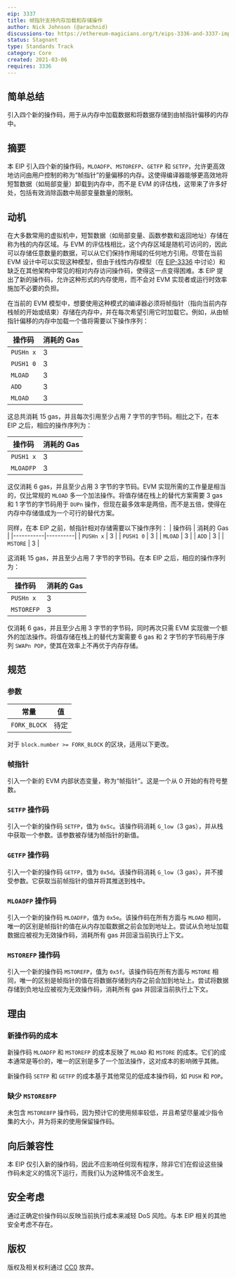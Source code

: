 ```yaml
---
eip: 3337
title: 帧指针支持内存加载和存储操作
author: Nick Johnson (@arachnid)
discussions-to: https://ethereum-magicians.org/t/eips-3336-and-3337-improving-the-evms-memory-model/5482
status: Stagnant
type: Standards Track
category: Core
created: 2021-03-06
requires: 3336
---
```


## 简单总结
引入四个新的操作码，用于从内存中加载数据和将数据存储到由帧指针偏移的内存中。

## 摘要
本 EIP 引入四个新的操作码，`MLOADFP`、`MSTOREFP`、`GETFP` 和 `SETFP`，允许更高效地访问由用户控制的称为“帧指针”的量偏移的内存。这使得编译器能够更高效地将短暂数据（如局部变量）卸载到内存中，而不是 EVM 的评估栈，这带来了许多好处，包括有效消除函数中局部变量数量的限制。

## 动机
在大多数常用的虚拟机中，短暂数据（如局部变量、函数参数和返回地址）存储在称为栈的内存区域。与 EVM 的评估栈相比，这个内存区域是随机可访问的，因此可以存储任意数量的数据，可以从它们保持作用域的任何地方引用。尽管在当前 EVM 设计中可以实现这种模型，但由于线性内存模型（在 [EIP-3336](./eip-3336.md) 中讨论）和缺乏在其他架构中常见的相对内存访问操作码，使得这一点变得困难。本 EIP 提出了新的操作码，允许这种形式的内存使用，而不会对 EVM 实现者或运行时效率施加不必要的负担。

在当前的 EVM 模型中，想要使用这种模式的编译器必须将帧指针（指向当前内存栈帧的开始或结束）存储在内存中，并在每次希望引用它时加载它。例如，从由帧指针偏移的内存中加载一个值将需要以下操作序列：

| 操作码    | 消耗的 Gas |
|-----------|----------|
| `PUSHn x` | 3        |
| `PUSH1 0` | 3        |
| `MLOAD`   | 3        |
| `ADD`     | 3        |
| `MLOAD`   | 3        |

这总共消耗 15 gas，并且每次引用至少占用 7 字节的字节码。相比之下，在本 EIP 之后，相应的操作序列为：

| 操作码    | 消耗的 Gas |
|-----------|----------|
| `PUSH1 x` | 3        |
| `MLOADFP` | 3        |

这仅消耗 6 gas，并且至少占用 3 字节的字节码。EVM 实现所需的工作量是相当的，仅比常规的 `MLOAD` 多一个加法操作。将值存储在栈上的替代方案需要 3 gas 和 1 字节的字节码用于 `DUPn` 操作，但现在最多效率是两倍，而不是五倍，使得在内存中存储值成为一个可行的替代方案。

同样，在本 EIP 之前，帧指针相对存储需要以下操作序列：
| 操作码    | 消耗的 Gas |
|-----------|----------|
| `PUSHn x` | 3        |
| `PUSH1 0` | 3        |
| `MLOAD`   | 3        |
| `ADD`     | 3        |
| `MSTORE`  | 3        |

这消耗 15 gas，并且至少占用 7 字节的字节码。在本 EIP 之后，相应的操作序列为：

| 操作码    | 消耗的 Gas |
|-----------|----------|
| `PUSHn x` | 3        |
| `MSTOREFP`| 3        |

仅消耗 6 gas，并且至少占用 3 字节的字节码，同时再次只需 EVM 实现做一个额外的加法操作。将值存储在栈上的替代方案需要 6 gas 和 2 字节的字节码用于序列 `SWAPn POP`，使其在效率上不再优于内存存储。

## 规范
### 参数

| 常量 | 值 |
| - | - |
| `FORK_BLOCK` | 待定 |

对于 `block.number >= FORK_BLOCK` 的区块，适用以下更改。

### 帧指针
引入一个新的 EVM 内部状态变量，称为“帧指针”。这是一个从 0 开始的有符号整数。

### `SETFP` 操作码
引入一个新的操作码 `SETFP`，值为 `0x5c`。该操作码消耗 `G_low`（3 gas），并从栈中获取一个参数。该参数被存储为帧指针的新值。

### `GETFP` 操作码
引入一个新的操作码 `GETFP`，值为 `0x5d`。该操作码消耗 `G_low`（3 gas），并不接受参数。它获取当前帧指针的值并将其推送到栈中。

### `MLOADFP` 操作码
引入一个新的操作码 `MLOADFP`，值为 `0x5e`。该操作码在所有方面与 `MLOAD` 相同，唯一的区别是帧指针的值在从内存加载数据之前会加到地址上。尝试从负地址加载数据应被视为无效操作码，消耗所有 gas 并回滚当前执行上下文。

### `MSTOREFP` 操作码
引入一个新的操作码 `MSTOREFP`，值为 `0x5f`。该操作码在所有方面与 `MSTORE` 相同，唯一的区别是帧指针的值在将数据存储到内存之前会加到地址上。尝试将数据存储到负地址应被视为无效操作码，消耗所有 gas 并回滚当前执行上下文。

## 理由
### 新操作码的成本
新操作码 `MLOADFP` 和 `MSTOREFP` 的成本反映了 `MLOAD` 和 `MSTORE` 的成本。它们的成本通常是等价的，唯一的区别是多了一个加法操作，这对成本的影响微乎其微。

新操作码 `SETFP` 和 `GETFP` 的成本基于其他常见的低成本操作码，如 `PUSH` 和 `POP`。

### 缺少 `MSTORE8FP`
未包含 `MSTORE8FP` 操作码，因为预计它的使用频率较低，并且希望尽量减少指令集的大小，并为将来的使用保留操作码。

## 向后兼容性
本 EIP 仅引入新的操作码，因此不应影响任何现有程序，除非它们在假设这些操作码未定义的情况下运行，而我们认为这种情况不会发生。

## 安全考虑
通过正确定价操作码以反映当前执行成本来减轻 DoS 风险。与本 EIP 相关的其他安全考虑不存在。

## 版权
版权及相关权利通过 [CC0](../LICENSE.md) 放弃。
